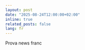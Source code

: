 ```yaml
---
layout: post
date: "2025-08-24T12:00:00+02:00"
inline: true
related_posts: false
lang: fr
---
```

Prova news franc
